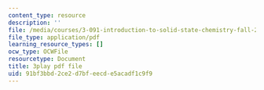 ```yaml
---
content_type: resource
description: ''
file: /media/courses/3-091-introduction-to-solid-state-chemistry-fall-2018/91bf3bbd2ce2d7bfeecde5acadf1c9f9_iPzRbK3wApI.pdf
file_type: application/pdf
learning_resource_types: []
ocw_type: OCWFile
resourcetype: Document
title: 3play pdf file
uid: 91bf3bbd-2ce2-d7bf-eecd-e5acadf1c9f9
---
```


